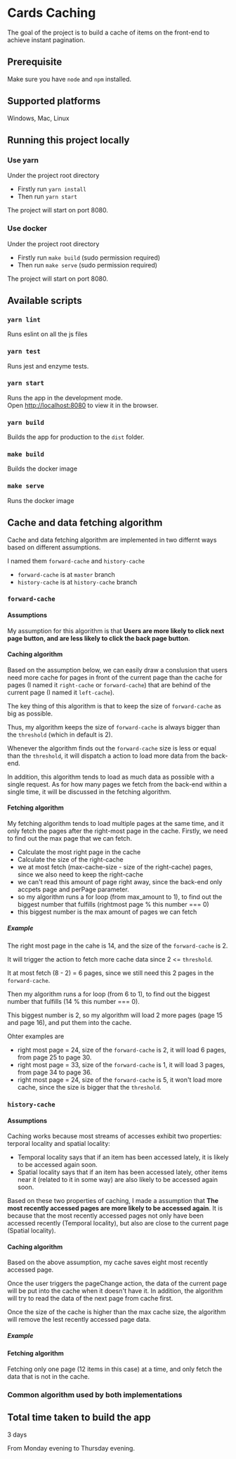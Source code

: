 # Cards Caching
The goal of the project is to build a cache of items on the front-end to achieve instant pagination.

## Prerequisite
Make sure you have `node` and `npm` installed.

## Supported platforms
Windows, Mac, Linux

## Running this project locally

### Use yarn
Under the project root directory

* Firstly run `yarn install`
* Then run `yarn start`

The project will start on port 8080.

### Use docker
Under the project root directory

* Firstly run `make build` (sudo permission required)
* Then run `make serve` (sudo permission required)

The project will start on port 8080.

## Available scripts

### `yarn lint`

Runs eslint on all the js files

### `yarn test`

Runs jest and enzyme tests.

### `yarn start`

Runs the app in the development mode.<br>
Open [http://localhost:8080](http://localhost:8080) to view it in the browser.

### `yarn build`

Builds the app for production to the `dist` folder.<br>

### `make build`

Builds the docker image

### `make serve`
Runs the docker image


## Cache and data fetching algorithm
Cache and data fetching algorithm are implemented in two differnt ways based on different assumptions.

I named them `forward-cache` and `history-cache`

* `forward-cache` is at `master` branch
* `history-cache` is at `history-cache` branch

### `forward-cache`
#### Assumptions
My assumption for this algorithm is that **Users are more likely to click next page button, and are less likely to click the back page button**.

#### Caching algorithm

Based on the assumption below, we can easily draw a conslusion that users need more cache for pages in front of the current page than the cache for pages (I named it `right-cache` or `forward-cache`) that are behind of the current page (I named it `left-cache`).

The key thing of this algorithm is that to keep the size of `forward-cache` as big as possible.

Thus, my algorithm keeps the size of `forward-cache` is always bigger than the `threshold` (which in default is 2).

Whenever the algorithm finds out the `forward-cache` size is less or equal than the `threshold`, it will dispatch a action to load more data from the back-end.

In addition, this algorithm tends to load as much data as possible with a single request. As for how many pages we fetch from the back-end within a single time, it will be discussed in the fetching algorithm.

#### Fetching algorithm
My fetching algorithm tends to load multiple pages at the same time, and it only fetch the pages after the right-most page in the cache. Firstly, we need to find out the max page that we can fetch.
* Calculate the most right page in the cache
* Calculate the size of the right-cache
* we at most fetch (max-cache-size - size of the right-cache) pages, since we also need to keep the right-cache
* we can't read this amount of page right away, since the back-end only accpets page and perPage parameter.
* so my algorithm runs a for loop (from max_amount to 1), to find out the biggest number that fulfills (rightmost page % this number === 0)
* this biggest number is the max amount of pages we can fetch

##### Example
The right most page in the cahe is 14, and the size of the `forward-cache` is 2.

It will trigger the action to fetch more cache data since 2 <= `threshold`.

It at most fetch (8 - 2) = 6 pages, since we still need this 2 pages in the `forward-cache`.

Then my algorithm runs a for loop (from 6 to 1), to find out the biggest number that fulfills (14 % this number === 0).

This biggest number is 2, so my algorithm will load 2 more pages (page 15 and page 16), and put them into the cache.

Ohter examples are
* right most page = 24, size of the `forward-cache` is 2, it will load 6 pages, from page 25 to page 30.
* right most page = 33, size of the `forward-cache` is 1, it will load 3 pages, from page 34 to page 36.
* right most page = 24, size of the `forward-cache` is 5, it won't load more cache, since the size is bigger that the `threshold`.


### `history-cache`
#### Assumptions
Caching works because most streams of accesses exhibit two properties: terporal locality and spatial locality:
* Temporal locality says that if an item has been accessed lately, it is likely to be accessed again
soon.
* Spatial locality says that if an item has been accessed lately, other items near it (related to it
in some way) are also likely to be accessed again soon.


Based on these two properties of caching, I made a assumption that **The most recently accessed pages are more likely to be accessed again**. It is because that the most recently accessed pages not only have been accessed recently (Temporal locality), but also are close to the current page (Spatial locality).

#### Caching algorithm
Based on the above assumption, my cache saves eight most recently accessed page. 

Once the user triggers the pageChange action, the data of the current page will be put into the cache when it doesn't have it. In addition, the algorithm will try to read the data of the next page from cache first.

Once the size of the cache is higher than the max cache size, the algorithm will remove the lest recently accessed page data.

##### Example


#### Fetching algorithm
Fetching only one page (12 items in this case) at a time, and only fetch the data that is not in the cache.

### Common algorithm used by both implementations

## Total time taken to build the app
3 days


From Monday evening to Thursday evening.
